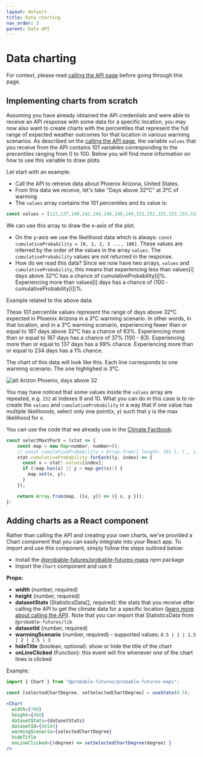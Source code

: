 ```yaml
---
layout: default
title: Data charting
nav_order: 3
parent: Data API
---
```

# Data charting

For context, please read [calling the API page](/data-api-calls) before going through this page.

## Implementing charts from scratch

Assuming you have already obtained the API credentials and were able to receive an API response with some data for a specific location, you may now also want to create charts with the percentiles that represent the full range of expected weather outcomes for that location in various warming scenarios. As described on the [calling the API page](/data-api-calls), the variable `values` that you receive from the API contains 101 variables corresponding to the precentiles ranging from 0 to 100. Below you will find more information on how to use this variable to draw plots.

Let start with an example:

- Call the API to retreive data about Phoenix Arizona, United States.
- From this data we receive, let's take "Days above 32°C" at 3°C of warming
- The `values` array contains the 101 percentiles and its value is:

```js
const values = [122,137,140,142,144,146,148,149,151,152,152,153,153,154,155,156,158,158,159,160,160,160,161,162,162,162,163,164,164,164,166,166,167,167,168,168,169,169,170,170,170,171,171,171,171,172,174,174,175,176,177,177,179,180,180,181,181,182,183,184,185,186,186,187,188,190,192,193,193,193,193,195,197,198,199,199,200,200,200,202,203,204,204,206,207,207,208,208,208,209,212,215,216,218,220,222,224,227,232,234,236];
```

We can use this array to draw the x-axis of the plot.

- On the y-axis we use the likelihood data which is always: `const cumulativeProbability = [0, 1, 2, 3 ..., 100]`. These values are inferred by the order of the values in the array `values`. The `cumulativeProbability` values are not returned in the response.
- How do we read this data? Since we now have two arrays, `values` and `cumulativeProbability`, this means that experiencing less than values[i] days above 32°C has a chance of cumulativeProbability[i]%. Experiencing more than values[i] days has a chance of (100 - cumulativeProbability[i])%.

Example related to the above data:

These 101 percentile values represent the range of days above 32°C expected in Phoenix Arizona in a 3°C warming scenario. In other words, in that location, and in a 3°C warming scenario, experiencing fewer than or equal to 187 days above 32°C has a chance of 63%. Experiencing more than or equal to 187 days has a chance of 37% (100 - 63). Experiencing more than or equal to 137 days has a 99% chance. Experiencing more than or equal to 234 days has a 1% chance.

The chart of this data will look like this. Each line corresponds to one warming scenario. The one highlighed is 3°C.

![alt Arizon Phoenix, days above 32](../assets/Arizona-Phoenix-days-above-32-chart.png "Arizona Phoenix, days above 32")

You may have noticed that some values inside the `values` array are repeated, e.g. `152` at indexes 9 and 10. What you can do in this case is to re-create the `values` and `cumulativeProbability` in a way that if one value has multiple likelihoods, select only one point(x, y) such that y is the max likelihood for x.

You can use the code that we already use in the [Climate Factbook](https://factbook.probablefutures.org):

```js
const selectMaxYForX = (stat => {
    const map = new Map<number, number>();
    // const cumulativeProbability = Array.from({ length: 101 }, (_, i) => i);
    stat.cumulativeProbability.forEach((y, index) => {
      const x = stat!.values[index];
      if (!map.has(x) || y > map.get(x)!) {
        map.set(x, y);
      }
    });

    return Array.from(map, ([x, y]) => ({ x, y }));
};
```

## Adding charts as a React component

Rather than calling the API and creating your own charts, we've provided a Chart component that you can easily integrate into your React app. To import and use this component, simply follow the steps outlined below:

- Install the [@probable-futures/probable-futures-maps](https://www.npmjs.com/package/@probable-futures/probable-futures-maps) npm package
- Import the `Chart` component and use it

**Props:**

- **width** (number, required)
- **height** (number, required)
- **datasetStats** (StatisticsData[], required): the stats that you receive after calling the API to get the climate data for a specific location ([learn more about calling the API](/data-api-calls)).
Note that you can import that StatisticsData from `@probable-futures/lib`
- **datasetId** (number, required)
- **warmingScenario** (number, required) - supported values: `0.5 | 1 | 1.5 | 2 | 2.5 | 3`
- **hideTitle** (boolean, optional): show or hide the title of the chart
- **onLineClicked** (Function): this event will fire whenever one of the chart lines is clicked

Example:

```jsx
import { Chart } from "@probable-futures/probable-futures-maps";

const [selectedChartDegree, setSelectedChartDegree] = useState(0.5);

<Chart
  width={700}
  height={400}
  datasetStats={datasetStats}
  datasetId={40104}
  warmingScenario={selectedChartDegree}
  hideTitle
  onLineClicked={(degree) => setSelectedChartDegree(degree) }
/>
```
